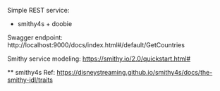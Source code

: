 Simple REST service:
* smithy4s + doobie

Swagger endpoint:
http://localhost:9000/docs/index.html#/default/GetCountries

Smithy service modeling:
https://smithy.io/2.0/quickstart.html#

** smithy4s Ref:
https://disneystreaming.github.io/smithy4s/docs/the-smithy-idl/traits